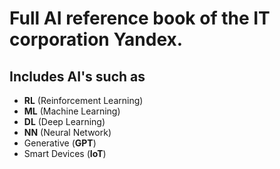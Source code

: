 # Full AI reference book of the IT corporation Yandex.

## Includes AI's such as

- **RL** (Reinforcement Learning)
- **ML** (Machine Learning)
- **DL** (Deep Learning)
- **NN** (Neural Network)
- Generative (**GPT**)
- Smart Devices (**IoT**)
